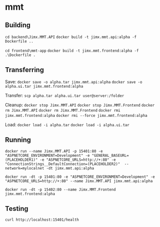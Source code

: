 # mmt

## Building

`cd backend\Jimx.MMT.API`
`docker build -t jimx.mmt.api:alpha -f Dockerfile ..`

`cd frontend\mmt-app`
`docker build -t jimx.mmt.frontend:alpha -f .\Dockerfile .`

## Transferring

Save:
`docker save -o alpha.tar jimx.mmt.api:alpha`
`docker save -o alpha.ui.tar jimx.mmt.frontend:alpha`

Transfer:
`scp alpha.tar alpha.ui.tar user@server:/folder`

Cleanup:
`docker stop Jimx.MMT.API`
`docker stop Jimx.MMT.Frontend`
`docker rm Jimx.MMT.API`
`docker rm Jimx.MMT.Frontend`
`docker rmi jimx.mmt.frontend:alpha`
`docker rmi --force jimx.mmt.frontend:alpha`

Load:
`docker load -i alpha.tar`
`docker load -i alpha.ui.tar`

## Running

`docker run --name Jimx.MMT.API -p 15401:80 -e "ASPNETCORE_ENVIRONMENT=Development" -e "GENERAL_BASEURL=(PLACEHOLDER1)" -e "ASPNETCORE_URLS=http://+:80" -e "ConnectionStrings__DefaultConnection=(PLACEHOLDER2)"  --network=mylocalnet -dt jimx.mmt.api:alpha`

`docker run -dt -p 15401:80 -e "ASPNETCORE_ENVIRONMENT=Development" -e "ASPNETCORE_URLS=http://+:80" --name Jimx.MMT.API jimx.mmt.api:alpha`

`docker run -dt -p 15402:80 --name Jimx.MMT.Frontend jimx.mmt.frontend:alpha`

## Testing

`curl http://localhost:15401/health`